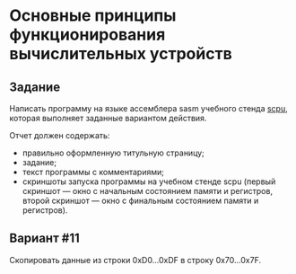 # Основные принципы функционирования вычислительных устройств
## Задание
Написать программу на языке ассемблера sasm учебного стенда [scpu](https://simplecpu.online/),
которая выполняет заданные вариантом действия.

Отчет должен содержать:
- правильно оформленную титульную страницу;
- задание;
- текст программы с комментариями;
- скриншоты запуска программы на учебном стенде scpu
(первый скриншот — окно c начальным состоянием памяти и регистров,
второй скриншот — окно c финальным состоянием памяти и регистров).

## Вариант #11
Скопировать данные из строки 0xD0...0xDF в строку 0x70...0x7F.
